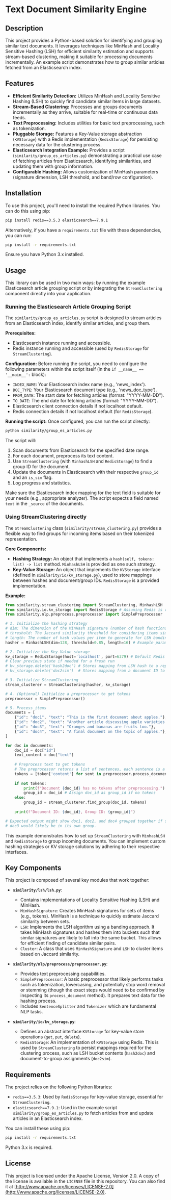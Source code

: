 # Text Document Similarity Engine

## Description

This project provides a Python-based solution for identifying and grouping similar text documents. It leverages techniques like MinHash and Locality Sensitive Hashing (LSH) for efficient similarity estimation and supports stream-based clustering, making it suitable for processing documents incrementally. An example script demonstrates how to group similar articles fetched from an Elasticsearch index.

## Features

- **Efficient Similarity Detection:** Utilizes MinHash and Locality Sensitive Hashing (LSH) to quickly find candidate similar items in large datasets.
- **Stream-Based Clustering:** Processes and groups documents incrementally as they arrive, suitable for real-time or continuous data feeds.
- **Text Preprocessing:** Includes utilities for basic text preprocessing, such as tokenization.
- **Pluggable Storage:** Features a Key-Value storage abstraction (`KVStorage`) with a Redis implementation (`RedisStorage`) for persisting necessary data for the clustering process.
- **Elasticsearch Integration Example:** Provides a script (`similarity/group_es_articles.py`) demonstrating a practical use case of fetching articles from Elasticsearch, identifying similarities, and updating them with group information.
- **Configurable Hashing:** Allows customization of MinHash parameters (signature dimension, LSH threshold, and band/row configuration).

## Installation

To use this project, you'll need to install the required Python libraries. You can do this using pip:

```bash
pip install redis==3.5.3 elasticsearch==7.9.1
```

Alternatively, if you have a `requirements.txt` file with these dependencies, you can run:

```bash
pip install -r requirements.txt
```
Ensure you have Python 3.x installed.

## Usage

This library can be used in two main ways: by running the example Elasticsearch article grouping script or by integrating the `StreamClustering` component directly into your application.

### Running the Elasticsearch Article Grouping Script

The `similarity/group_es_articles.py` script is designed to stream articles from an Elasticsearch index, identify similar articles, and group them.

**Prerequisites:**
- Elasticsearch instance running and accessible.
- Redis instance running and accessible (used by `RedisStorage` for `StreamClustering`).

**Configuration:**
Before running the script, you need to configure the following parameters within the script itself (in the `if __name__ == '__main__':` block):
- `INDEX_NAME`: Your Elasticsearch index name (e.g., 'news_index').
- `DOC_TYPE`: Your Elasticsearch document type (e.g., 'news_doc_type').
- `FROM_DATE`: The start date for fetching articles (format: "YYYY-MM-DD").
- `TO_DATE`: The end date for fetching articles (format: "YYYY-MM-DD").
- Elasticsearch client connection details if not localhost default.
- Redis connection details if not localhost default (for `RedisStorage`).

**Running the script:**
Once configured, you can run the script directly:
```bash
python similarity/group_es_articles.py
```
The script will:
1. Scan documents from Elasticsearch for the specified date range.
2. For each document, preprocess its text content.
3. Use `StreamClustering` (with `MinhashLSH` and `RedisStorage`) to find a group ID for the document.
4. Update the documents in Elasticsearch with their respective `group_id` and an `is_sim` flag.
5. Log progress and statistics.

Make sure the Elasticsearch index mapping for the text field is suitable for your needs (e.g., appropriate analyzer). The script expects a field named `text` in the `_source` of the documents.

### Using StreamClustering directly

The `StreamClustering` class (`similarity/stream_clustering.py`) provides a flexible way to find groups for incoming items based on their tokenized representation.

**Core Components:**
- **Hashing Strategy:** An object that implements a `hash(self, tokens: list) -> list` method. `MinhashLSH` is provided as one such strategy.
- **Key-Value Storage:** An object that implements the `KVStorage` interface (defined in `similarity/io/kv_storage.py`), used to store mappings between hashes and document/group IDs. `RedisStorage` is a provided implementation.

**Example:**

```python
from similarity.stream_clustering import StreamClustering, MinhashLSH
from similarity.io.kv_storage import RedisStorage # Assuming Redis is running
from similarity.nlp.preprocess.preprocessor import SimplePreprocessor

# 1. Initialize the hashing strategy
# dim: The dimension of the MinHash signature (number of hash functions).
# threshold: The Jaccard similarity threshold for considering items similar.
# length: The number of hash values per item to generate for LSH banding (bands * rows).
hasher = MinhashLSH(dim=128, threshold=0.85, length=16) # Example parameters

# 2. Initialize the Key-Value storage
kv_storage = RedisStorage(host='localhost', port=6379) # Default Redis connection
# Clear previous state if needed for a fresh run
# kv_storage.delete('hash2doc') # Stores mapping from LSH hash to a representative document ID
# kv_storage.delete('doc2sim')  # Stores mapping from a document ID to its group ID

# 3. Initialize StreamClustering
stream_clusterer = StreamClustering(hasher, kv_storage)

# 4. (Optional) Initialize a preprocessor to get tokens
preprocessor = SimplePreprocessor()

# 5. Process items
documents = [
    {"id": "doc1", "text": "This is the first document about apples."},
    {"id": "doc2", "text": "Another article discussing apple varieties."},
    {"id": "doc3", "text": "Oranges and bananas are fruits too."},
    {"id": "doc4", "text": "A final document on the topic of apples."},
]

for doc in documents:
    doc_id = doc["id"]
    text_content = doc["text"]
    
    # Preprocess text to get tokens
    # The preprocessor returns a list of sentences, each sentence is a list of tokens (dictionaries)
    tokens = [token['content'] for sent in preprocessor.process_document(text_content) for token in sent]
    
    if not tokens:
        print(f"Document {doc_id} has no tokens after preprocessing.")
        group_id = doc_id # Assign doc_id as group_id if no tokens
    else:
        group_id = stream_clusterer.find_group(doc_id, tokens)
    
    print(f"Document ID: {doc_id}, Group ID: {group_id}")

# Expected output might show doc1, doc2, and doc4 grouped together if similarity is high enough.
# doc3 would likely be in its own group.
```

This example demonstrates how to set up `StreamClustering` with `MinhashLSH` and `RedisStorage` to group incoming documents. You can implement custom hashing strategies or KV storage solutions by adhering to their respective interfaces.


## Key Components

This project is composed of several key modules that work together:

- **`similarity/lsh/lsh.py`**:
  - Contains implementations of Locality Sensitive Hashing (LSH) and MinHash.
  - `MinHashSignature`: Creates MinHash signatures for sets of items (e.g., tokens). MinHash is a technique to quickly estimate Jaccard similarity between sets.
  - `LSH`: Implements the LSH algorithm using a banding approach. It takes MinHash signatures and hashes them into buckets such that similar signatures are likely to fall into the same bucket. This allows for efficient finding of candidate similar pairs.
  - `Cluster`: A class that uses `MinHashSignature` and `LSH` to cluster items based on Jaccard similarity.

- **`similarity/nlp/preprocess/preprocessor.py`**:
  - Provides text preprocessing capabilities.
  - `SimplePreprocessor`: A basic preprocessor that likely performs tasks such as tokenization, lowercasing, and potentially stop word removal or stemming (though the exact steps would need to be confirmed by inspecting its `process_document` method). It prepares text data for the hashing process.
  - Includes `SentenceSplitter` and `Tokenizer` which are fundamental NLP tasks.

- **`similarity/io/kv_storage.py`**:
  - Defines an abstract interface `KVStorage` for key-value store operations (`get`, `put`, `delete`).
  - `RedisStorage`: An implementation of `KVStorage` using Redis. This is used by `StreamClustering` to persist mappings required for the clustering process, such as LSH bucket contents (`hash2doc`) and document-to-group assignments (`doc2sim`).

## Requirements

The project relies on the following Python libraries:

- `redis==3.5.3`: Used by `RedisStorage` for key-value storage, essential for `StreamClustering`.
- `elasticsearch==7.9.1`: Used in the example script `similarity/group_es_articles.py` to fetch articles from and update articles in an Elasticsearch index.

You can install these using pip:
```bash
pip install -r requirements.txt
```
Python 3.x is required.

## License

This project is licensed under the Apache License, Version 2.0.
A copy of the license is available in the `LICENSE` file in this repository.
You can also find it at [http://www.apache.org/licenses/LICENSE-2.0](http://www.apache.org/licenses/LICENSE-2.0).
